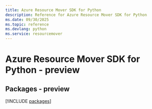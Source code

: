 ```yaml
---
title: Azure Resource Mover SDK for Python
description: Reference for Azure Resource Mover SDK for Python
ms.date: 09/30/2025
ms.topic: reference
ms.devlang: python
ms.service: resourcemover
---
```

# Azure Resource Mover SDK for Python - preview
## Packages - preview
[!INCLUDE [packages](resource-mover-index.md)]